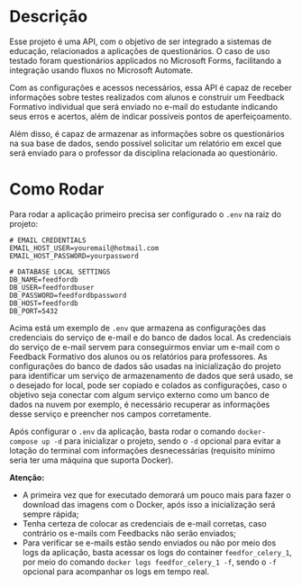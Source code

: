 # Descrição

Esse projeto é uma API, com o objetivo de ser integrado a sistemas de educação, relacionados a aplicações de questionários. O caso de uso testado foram questionários applicados no Microsoft Forms, facilitando a integração usando fluxos no Microsoft Automate.

Com as configurações e acessos necessários, essa API é capaz de receber informações sobre testes realizados com alunos e construir um Feedback Formativo individual que será enviado no e-mail do estudante indicando seus erros e acertos, além de indicar possíveis pontos de aperfeiçoamento.

Além disso, é capaz de armazenar as informações sobre os questionários na sua base de dados, sendo possível solicitar um relatório em excel que será enviado para o professor da disciplina relacionada ao questionário.

# Como Rodar

Para rodar a aplicação primeiro precisa ser configurado o `.env` na raiz do projeto:

```
# EMAIL CREDENTIALS
EMAIL_HOST_USER=youremail@hotmail.com
EMAIL_HOST_PASSWORD=yourpassword

# DATABASE LOCAL SETTINGS
DB_NAME=feedfordb
DB_USER=feedfordbuser
DB_PASSWORD=feedfordbpassword
DB_HOST=feedfordb
DB_PORT=5432
```

Acima está um exemplo de `.env` que armazena as configurações das credenciais do serviço de e-mail e do banco de dados local. As credenciais do serviço de e-mail servem para conseguirmos enviar um e-mail com o Feedback Formativo dos alunos ou os relatórios para professores. As configurações do banco de dados são usadas na inicialização do projeto para identificar um serviço de armazenamento de dados que será usado, se o desejado for local, pode ser copiado e colados as configurações, caso o objetivo seja conectar com algum serviço externo como um banco de dados na nuvem por exemplo, é necessário recuperar as informações desse serviço e preencher nos campos corretamente.

Após configurar o `.env` da aplicação, basta rodar o comando `docker-compose up -d` para inicializar o projeto, sendo o `-d` opcional para evitar a lotação do terminal com informações desnecessárias (requisito mínimo seria ter uma máquina que suporta Docker).

**Atenção:** 
- A primeira vez que for executado demorará um pouco mais para fazer o download das imagens com o Docker, após isso a inicialização será sempre rápida;
- Tenha certeza de colocar as credenciais de e-mail corretas, caso contrário os e-mails com Feedbacks não serão enviados;
- Para verificar se e-mails estão sendo enviados ou não por meio dos logs da aplicação, basta acessar os logs do container `feedfor_celery_1`, por meio do comando `docker logs feedfor_celery_1 -f`, sendo o `-f` opcional para acompanhar os logs em tempo real.
